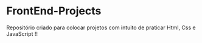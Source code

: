 # FrontEnd-Projects

Repositório criado para colocar projetos com intuito de praticar Html, Css e JavaScript !! 
